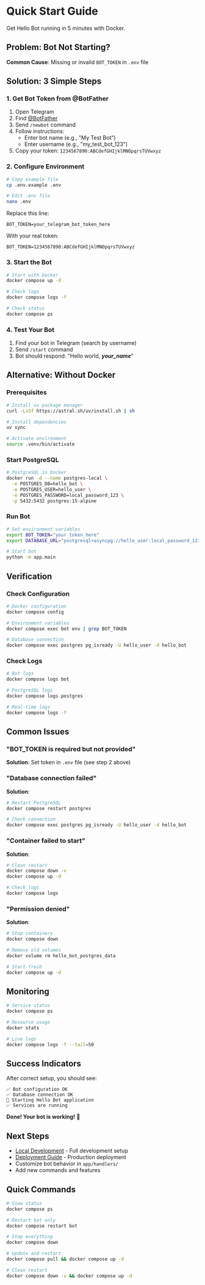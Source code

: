 # Quick Start Guide

Get Hello Bot running in 5 minutes with Docker.

## Problem: Bot Not Starting?

**Common Cause**: Missing or invalid `BOT_TOKEN` in `.env` file

## Solution: 3 Simple Steps

### 1. Get Bot Token from @BotFather

1. Open Telegram
2. Find [@BotFather](https://t.me/botfather)
3. Send `/newbot` command
4. Follow instructions:
   - Enter bot name (e.g., "My Test Bot")
   - Enter username (e.g., "my_test_bot_123")
5. Copy your token: `1234567890:ABCdefGHIjklMNOpqrsTUVwxyz`

### 2. Configure Environment

```bash
# Copy example file
cp .env.example .env

# Edit .env file
nano .env
```

Replace this line:

```env
BOT_TOKEN=your_telegram_bot_token_here
```

With your real token:

```env
BOT_TOKEN=1234567890:ABCdefGHIjklMNOpqrsTUVwxyz
```

### 3. Start the Bot

```bash
# Start with Docker
docker compose up -d

# Check logs
docker compose logs -f

# Check status
docker compose ps
```

### 4. Test Your Bot

1. Find your bot in Telegram (search by username)
2. Send `/start` command
3. Bot should respond: "Hello world, **_your_name_**"

## Alternative: Without Docker

### Prerequisites

```bash
# Install uv package manager
curl -LsSf https://astral.sh/uv/install.sh | sh

# Install dependencies
uv sync

# Activate environment
source .venv/bin/activate
```

### Start PostgreSQL

```bash
# PostgreSQL in Docker
docker run -d --name postgres-local \
  -e POSTGRES_DB=hello_bot \
  -e POSTGRES_USER=hello_user \
  -e POSTGRES_PASSWORD=local_password_123 \
  -p 5432:5432 postgres:15-alpine
```

### Run Bot

```bash
# Set environment variables
export BOT_TOKEN="your_token_here"
export DATABASE_URL="postgresql+asyncpg://hello_user:local_password_123@localhost:5432/hello_bot"

# Start bot
python -m app.main
```

## Verification

### Check Configuration

```bash
# Docker configuration
docker compose config

# Environment variables
docker compose exec bot env | grep BOT_TOKEN

# Database connection
docker compose exec postgres pg_isready -U hello_user -d hello_bot
```

### Check Logs

```bash
# Bot logs
docker compose logs bot

# PostgreSQL logs
docker compose logs postgres

# Real-time logs
docker compose logs -f
```

## Common Issues

### "BOT_TOKEN is required but not provided"

**Solution**: Set token in `.env` file (see step 2 above)

### "Database connection failed"

**Solution**:

```bash
# Restart PostgreSQL
docker compose restart postgres

# Check connection
docker compose exec postgres pg_isready -U hello_user -d hello_bot
```

### "Container failed to start"

**Solution**:

```bash
# Clean restart
docker compose down -v
docker compose up -d

# Check logs
docker compose logs
```

### "Permission denied"

**Solution**:

```bash
# Stop containers
docker compose down

# Remove old volumes
docker volume rm hello_bot_postgres_data

# Start fresh
docker compose up -d
```

## Monitoring

```bash
# Service status
docker compose ps

# Resource usage
docker stats

# Live logs
docker compose logs -f --tail=50
```

## Success Indicators

After correct setup, you should see:

```
✅ Bot configuration OK
✅ Database connection OK
🚀 Starting Hello Bot application
✅ Services are running
```

**Done! Your bot is working!** 🎉

## Next Steps

- [Local Development](LOCAL_DEVELOPMENT.md) - Full development setup
- [Deployment Guide](DEPLOYMENT.md) - Production deployment
- Customize bot behavior in `app/handlers/`
- Add new commands and features

## Quick Commands

```bash
# View status
docker compose ps

# Restart bot only
docker compose restart bot

# Stop everything
docker compose down

# Update and restart
docker compose pull && docker compose up -d

# Clean restart
docker compose down -v && docker compose up -d
```
